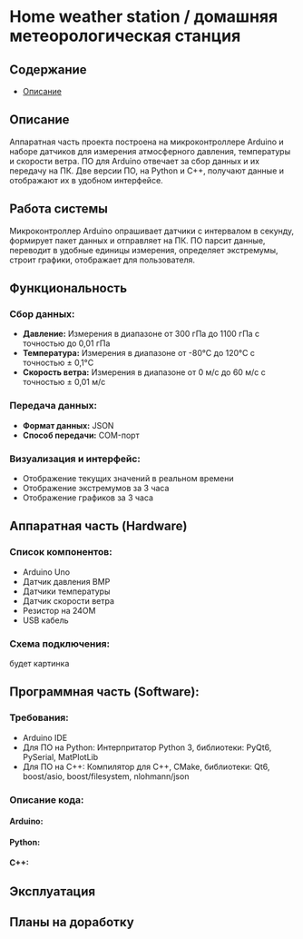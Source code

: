 # Home weather station / домашняя метеорологическая станция

## Содержание
- [Описание](#Описание)



## Описание

Аппаратная часть проекта построена на микроконтроллере Arduino и наборе датчиков для измерения атмосферного давления, температуры и скорости ветра. ПО для Arduino отвечает за сбор данных и их передачу на ПК. Две версии ПО, на Python и C++, получают данные и отображают их в удобном интерфейсе.

## Работа системы

Микроконтроллер Arduino опрашивает датчики с интервалом в секунду, формирует пакет данных и отправляет на ПК. ПО парсит данные, переводит в удобные единицы измерения, определяет экстремумы, строит графики, отображает для пользователя.

## Функциональность

### Сбор данных:
- **Давление:** Измерения в диапазоне от 300 гПа до 1100 гПа с точностью до 0,01 гПа
- **Температура:** Измерения в диапазоне от -80°C до 120°C с точностью ± 0,1°C
- **Скорость ветра:** Измерения в диапазоне от 0 м/с до 60 м/с с точностью ± 0,01 м/с

### Передача данных:
- **Формат данных:** JSON
- **Способ передачи:** COM-порт

### Визуализация и интерфейс:
- Отображение текущих значений в реальном времени
- Отображение экстремумов за 3 часа
- Отображение графиков за 3 часа

## Аппаратная часть (Hardware)

### Список компонентов:
- Arduino Uno
- Датчик давления BMP
- Датчики температуры
- Датчик скорости ветра
- Резистор на 24OM
- USB кабель

### Cхема подключения:

будет картинка

## Программная часть (Software):
### Требования:
- Arduino IDE
- Для ПО на Python: Интерпритатор Python 3, библиотеки: PyQt6, PySerial, MatPlotLib
- Для ПО на С++: Компилятор для C++, CMake, библиотеки: Qt6, boost/asio, boost/filesystem, nlohmann/json
### Описание кода:
#### Arduino:

#### Python:

#### C++:

## Эксплуатация

## Планы на доработку



